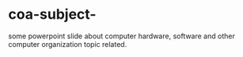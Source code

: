 # coa-subject-
some powerpoint slide about computer hardware, software and other computer organization topic related. 
